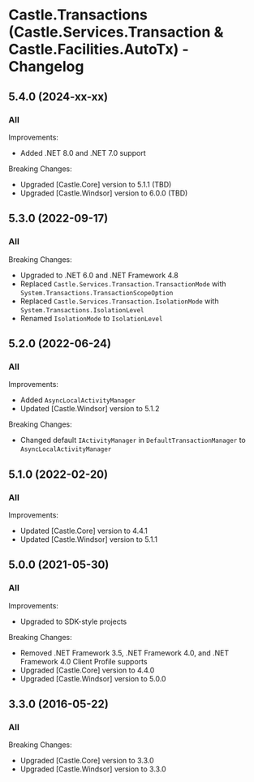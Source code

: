 # Castle.Transactions (Castle.Services.Transaction &amp; Castle.Facilities.AutoTx) - Changelog

## 5.4.0 (2024-xx-xx)

### All

Improvements:
- Added .NET 8.0 and .NET 7.0 support

Breaking Changes:
- Upgraded [Castle.Core] version to 5.1.1 (TBD)
- Upgraded [Castle.Windsor] version to 6.0.0 (TBD)


## 5.3.0 (2022-09-17)

### All

Breaking Changes:
- Upgraded to .NET 6.0 and .NET Framework 4.8
- Replaced ```Castle.Services.Transaction.TransactionMode``` with ```System.Transactions.TransactionScopeOption```
- Replaced ```Castle.Services.Transaction.IsolationMode``` with ```System.Transactions.IsolationLevel```
- Renamed ```IsolationMode``` to ```IsolationLevel```


## 5.2.0 (2022-06-24)

### All

Improvements:
- Added ```AsyncLocalActivityManager```
- Updated [Castle.Windsor] version to 5.1.2

Breaking Changes:
- Changed default ```IActivityManager``` in ```DefaultTransactionManager``` to ```AsyncLocalActivityManager```


## 5.1.0 (2022-02-20)

### All

Improvements:
- Updated [Castle.Core] version to 4.4.1
- Updated [Castle.Windsor] version to 5.1.1


## 5.0.0 (2021-05-30)

### All

Improvements:
- Upgraded to SDK-style projects

Breaking Changes:
- Removed .NET Framework 3.5, .NET Framework 4.0, and .NET Framework 4.0 Client Profile supports
- Upgraded [Castle.Core] version to 4.4.0
- Upgraded [Castle.Windsor] version to 5.0.0


## 3.3.0 (2016-05-22)

### All

Breaking Changes:
- Upgraded [Castle.Core] version to 3.3.0
- Upgraded [Castle.Windsor] version to 3.3.0



